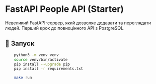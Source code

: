 # FastAPI People API (Starter)

Невеликий FastAPI-сервер, який дозволяє додавати та переглядати людей. Перший крок до повноцінного API з PostgreSQL.

## 🚀 Запуск

```bash
    python3 -m venv venv
    source venv/bin/activate
    pip install --upgrade pip
    pip install -r requirements.txt

    make run
